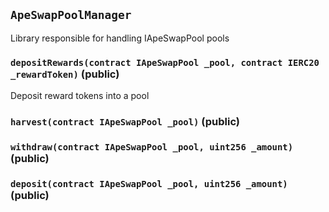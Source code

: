 ## `ApeSwapPoolManager`

Library responsible for handling IApeSwapPool pools




### `depositRewards(contract IApeSwapPool _pool, contract IERC20 _rewardToken)` (public)

Deposit reward tokens into a pool




### `harvest(contract IApeSwapPool _pool)` (public)





### `withdraw(contract IApeSwapPool _pool, uint256 _amount)` (public)





### `deposit(contract IApeSwapPool _pool, uint256 _amount)` (public)









